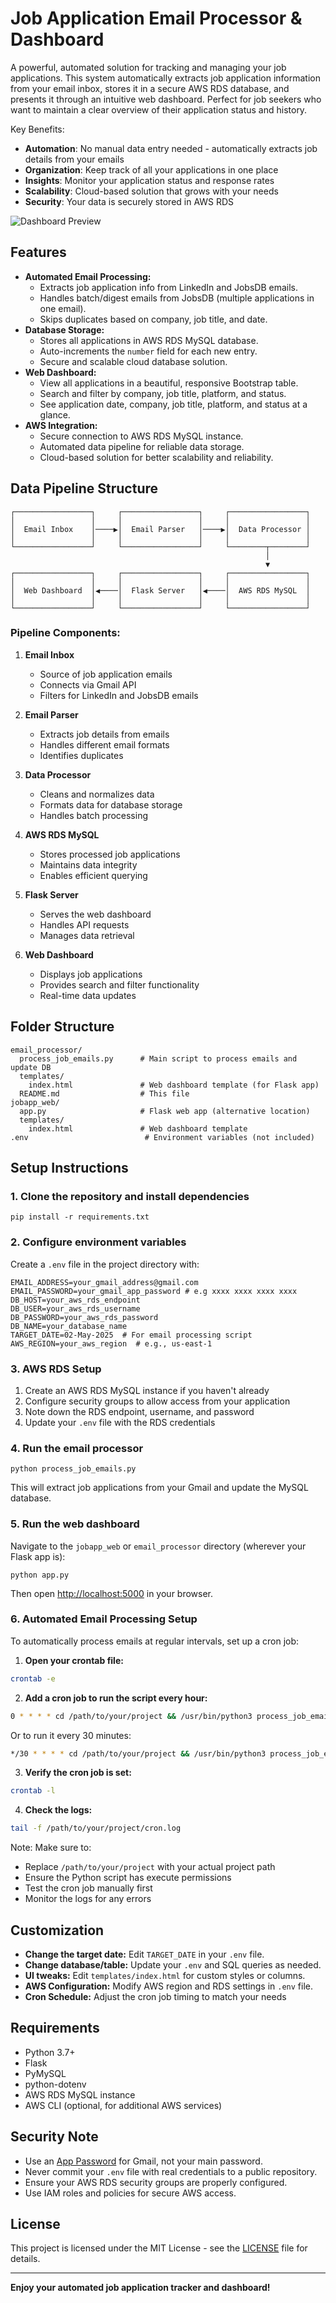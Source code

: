 # Job Application Email Processor & Dashboard

A powerful, automated solution for tracking and managing your job applications. This system automatically extracts job application information from your email inbox, stores it in a secure AWS RDS database, and presents it through an intuitive web dashboard. Perfect for job seekers who want to maintain a clear overview of their application status and history.

Key Benefits:
- **Automation**: No manual data entry needed - automatically extracts job details from your emails
- **Organization**: Keep track of all your applications in one place
- **Insights**: Monitor your application status and response rates
- **Scalability**: Cloud-based solution that grows with your needs
- **Security**: Your data is securely stored in AWS RDS

![Dashboard Preview](dashboard.png)

## Features
- **Automated Email Processing:**
  - Extracts job application info from LinkedIn and JobsDB emails.
  - Handles batch/digest emails from JobsDB (multiple applications in one email).
  - Skips duplicates based on company, job title, and date.
- **Database Storage:**
  - Stores all applications in AWS RDS MySQL database.
  - Auto-increments the `number` field for each new entry.
  - Secure and scalable cloud database solution.
- **Web Dashboard:**
  - View all applications in a beautiful, responsive Bootstrap table.
  - Search and filter by company, job title, platform, and status.
  - See application date, company, job title, platform, and status at a glance.
- **AWS Integration:**
  - Secure connection to AWS RDS MySQL instance.
  - Automated data pipeline for reliable data storage.
  - Cloud-based solution for better scalability and reliability.

## Data Pipeline Structure
```
┌─────────────────┐     ┌─────────────────┐     ┌─────────────────┐
│                 │     │                 │     │                 │
│  Email Inbox    │────▶│  Email Parser   │────▶│  Data Processor │
│                 │     │                 │     │                 │
└─────────────────┘     └─────────────────┘     └────────┬────────┘
                                                         │
                                                         ▼
┌─────────────────┐     ┌─────────────────┐     ┌─────────────────┐
│                 │     │                 │     │                 │
│  Web Dashboard  │◀────│  Flask Server   │◀────│  AWS RDS MySQL  │
│                 │     │                 │     │                 │
└─────────────────┘     └─────────────────┘     └─────────────────┘
```

### Pipeline Components:
1. **Email Inbox**
   - Source of job application emails
   - Connects via Gmail API
   - Filters for LinkedIn and JobsDB emails

2. **Email Parser**
   - Extracts job details from emails
   - Handles different email formats
   - Identifies duplicates

3. **Data Processor**
   - Cleans and normalizes data
   - Formats data for database storage
   - Handles batch processing

4. **AWS RDS MySQL**
   - Stores processed job applications
   - Maintains data integrity
   - Enables efficient querying

5. **Flask Server**
   - Serves the web dashboard
   - Handles API requests
   - Manages data retrieval

6. **Web Dashboard**
   - Displays job applications
   - Provides search and filter functionality
   - Real-time data updates

## Folder Structure
```
email_processor/
  process_job_emails.py      # Main script to process emails and update DB
  templates/
    index.html               # Web dashboard template (for Flask app)
  README.md                  # This file
jobapp_web/
  app.py                     # Flask web app (alternative location)
  templates/
    index.html               # Web dashboard template
.env                          # Environment variables (not included)
```

## Setup Instructions

### 1. Clone the repository and install dependencies
```
pip install -r requirements.txt
```

### 2. Configure environment variables
Create a `.env` file in the project directory with:
```
EMAIL_ADDRESS=your_gmail_address@gmail.com
EMAIL_PASSWORD=your_gmail_app_password # e.g xxxx xxxx xxxx xxxx
DB_HOST=your_aws_rds_endpoint
DB_USER=your_aws_rds_username
DB_PASSWORD=your_aws_rds_password
DB_NAME=your_database_name
TARGET_DATE=02-May-2025  # For email processing script
AWS_REGION=your_aws_region  # e.g., us-east-1
```

### 3. AWS RDS Setup
1. Create an AWS RDS MySQL instance if you haven't already
2. Configure security groups to allow access from your application
3. Note down the RDS endpoint, username, and password
4. Update your `.env` file with the RDS credentials

### 4. Run the email processor
```
python process_job_emails.py
```
This will extract job applications from your Gmail and update the MySQL database.

### 5. Run the web dashboard
Navigate to the `jobapp_web` or `email_processor` directory (wherever your Flask app is):
```
python app.py
```
Then open [http://localhost:5000](http://localhost:5000) in your browser.

### 6. Automated Email Processing Setup
To automatically process emails at regular intervals, set up a cron job:

1. **Open your crontab file:**
```bash
crontab -e
```

2. **Add a cron job to run the script every hour:**
```bash
0 * * * * cd /path/to/your/project && /usr/bin/python3 process_job_emails.py >> /path/to/your/project/cron.log 2>&1
```

Or to run it every 30 minutes:
```bash
*/30 * * * * cd /path/to/your/project && /usr/bin/python3 process_job_emails.py >> /path/to/your/project/cron.log 2>&1
```

3. **Verify the cron job is set:**
```bash
crontab -l
```

4. **Check the logs:**
```bash
tail -f /path/to/your/project/cron.log
```

Note: Make sure to:
- Replace `/path/to/your/project` with your actual project path
- Ensure the Python script has execute permissions
- Test the cron job manually first
- Monitor the logs for any errors

## Customization
- **Change the target date:** Edit `TARGET_DATE` in your `.env` file.
- **Change database/table:** Update your `.env` and SQL queries as needed.
- **UI tweaks:** Edit `templates/index.html` for custom styles or columns.
- **AWS Configuration:** Modify AWS region and RDS settings in `.env` file.
- **Cron Schedule:** Adjust the cron job timing to match your needs

## Requirements
- Python 3.7+
- Flask
- PyMySQL
- python-dotenv
- AWS RDS MySQL instance
- AWS CLI (optional, for additional AWS services)

## Security Note
- Use an [App Password](https://support.google.com/accounts/answer/185833) for Gmail, not your main password.
- Never commit your `.env` file with real credentials to a public repository.
- Ensure your AWS RDS security groups are properly configured.
- Use IAM roles and policies for secure AWS access.

## License
This project is licensed under the MIT License - see the [LICENSE](LICENSE) file for details.

---

**Enjoy your automated job application tracker and dashboard!**